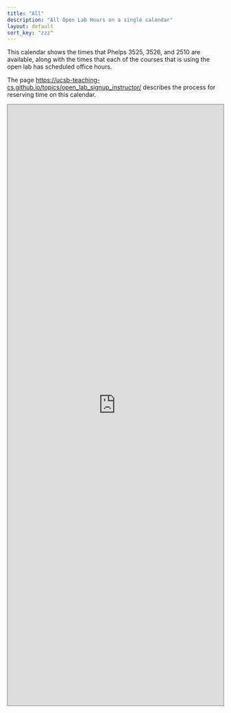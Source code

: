```yaml
---
title: "All"
description: "All Open Lab Hours on a single calendar"
layout: default
sort_key: "zzz"
---
```


<style>
     iframe { width: 100%; height: 1400px; }
</style>

This calendar shows the times that Phelps 3525, 3526, and 2510 are available, along with the times that each of the courses that is using the open lab has scheduled office hours.

The page <https://ucsb-teaching-cs.github.io/topics/open_lab_signup_instructor/> describes the process for reserving time on this calendar.

<iframe src="https://calendar.google.com/calendar/embed?height=600&wkst=1&bgcolor=%23ffffff&ctz=America%2FLos_Angeles&mode=WEEK&src=Y18zN2JjZThlZWEwZDllMjlhM2I0MWZkOGQ0NzllNGY1ZDViNmM4ZGFiOTNmYzljYzQ5ZDY4YTc0ZjE4ZmUyYjBhQGdyb3VwLmNhbGVuZGFyLmdvb2dsZS5jb20&src=Y19jODZhZTAwZDU3NTE0MWU2MmI1NTFkZTdiZDA0ZDhiYTgxNjY0ZmM2ZjBjMWI4NjI3ZDM2YmFkMjcyOTg1OTJlQGdyb3VwLmNhbGVuZGFyLmdvb2dsZS5jb20&src=Y182M2I1OTk2ZTYwMzk0YjZhM2IxNzEwYWQxMzMyOTAxZmZlNDRhN2VlOGY1NzdhY2VlNWY5OGViOTU2ZGZiNWNiQGdyb3VwLmNhbGVuZGFyLmdvb2dsZS5jb20&src=Y19mMjI0ZDdjYmI2ZmIxMjk1YjY3OGU0NzlkODBlYTg2OTI3YjM1MzNjZmYyMjgzOGRiMjVhZDZhYzgwZTAyOWE0QGdyb3VwLmNhbGVuZGFyLmdvb2dsZS5jb20&src=Y18zODY3Y2JlMDQwMzEyNGJjOGNjNWIwNDM0YWJhYjkzODA2OWJkOWRlMzY4MmQ2ZjUyNTVkMGViMzk0OTA1MmMzQGdyb3VwLmNhbGVuZGFyLmdvb2dsZS5jb20&src=Y181YTMxNWI2MTEyNGFkYWFlMDUyODYzNmRiMDFiMmM3MDEwYjQ5YWYxM2RhOWUyYjdhYzJlZjZmNTAxMmE0OWE2QGdyb3VwLmNhbGVuZGFyLmdvb2dsZS5jb20&src=Y18zM2RiNDU5Njc1N2U0YTMzOWQxZjIwNWRlYzE2OWJiZDVmODU0Y2I1NGMyMjZhZWE1Y2Q5MmE3ZDA0OTI0MGRmQGdyb3VwLmNhbGVuZGFyLmdvb2dsZS5jb20&src=Y18zZjk2Mzc3MThjOGQ0YjJiOTQ1ZjY4OGMyNjZhZjAwNmU4NTNiZDU4NGRlM2JkN2Y4ZTBiMDkzZWNlMDNkYTE2QGdyb3VwLmNhbGVuZGFyLmdvb2dsZS5jb20&src=dWNzYi5lZHVfczJyY3RrcDM5b2Rxc29ob21vdnBhdTJxZnNAZ3JvdXAuY2FsZW5kYXIuZ29vZ2xlLmNvbQ&src=Y180MmFlNDVlNzg3NjE3M2MzYzUzYjc0YjY5OWM2YjE0MWVmMzMxNzBmM2M4YmE3ZjE0MzZhNmI5N2JiOWY1ZGE1QGdyb3VwLmNhbGVuZGFyLmdvb2dsZS5jb20&src=Y19jZmZmNTJhNmQ0ZmNlZjY4Yjc5NmY5MmYyNGM0MGVlODhlMTkyMzVmYTUzNTdiYWVkMTBhNWE1ZjhmYTI0YzkyQGdyb3VwLmNhbGVuZGFyLmdvb2dsZS5jb20&src=Y19jNzc4ODQ5M2QyZTQyNDk5MmM1YTIzOTNkZWYzMTY2MmJiMmNjYzM5Y2NkMDNlNTFkYTYxNTEwZjk2NWY3MWUzQGdyb3VwLmNhbGVuZGFyLmdvb2dsZS5jb20&src=Y18xNGVhZDkyNmIyZThmNWRiMWJjNmI4ZmEzZGE2NzNkMTEwOWRhOWNhMzlmMWZlZjgwMjQ0ZWRkNWFlN2Y3MWU5QGdyb3VwLmNhbGVuZGFyLmdvb2dsZS5jb20&src=Y19mZDliMjdkZTY2NWZhNjNmNzBkZDYzODFmODA5Y2ExZGE0Y2NjMDQwZDYwNDI5Y2ExNzEwNzM0MmM4ZjgxYjU1QGdyb3VwLmNhbGVuZGFyLmdvb2dsZS5jb20&src=Y185OWU1ZWQzZTkwMzZlODgxZjMwODcwM2E4N2U0OGM5OTk0MjBmZGRiZmRlY2ZkMmRmMGY5ZGQxYjg2NDU5ZDdiQGdyb3VwLmNhbGVuZGFyLmdvb2dsZS5jb20&src=Y185M2Q0MDc2YTFhYTYyNjdiNTBlZmNmOTA5OWRiNThkODk2NmM5ODEwYmI5YjZiMzU4ODYzNWQ3NmZlMDhhMjU3QGdyb3VwLmNhbGVuZGFyLmdvb2dsZS5jb20&color=%23EF6C00&color=%23C0CA33&color=%23AD1457&color=%23AD1457&color=%237CB342&color=%23F6BF26&color=%23A79B8E&color=%237CB342&color=%23795548&color=%233F51B5&color=%23EF6C00&color=%239E69AF&color=%23F09300&color=%23E4C441&color=%23F4511E&color=%23E67C73" style="border:solid 1px #777" width="800" height="600" frameborder="0" scrolling="no"></iframe>
